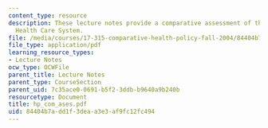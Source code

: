 ```yaml
---
content_type: resource
description: These lecture notes provide a comparative assessment of the United States
  Health Care System.
file: /media/courses/17-315-comparative-health-policy-fall-2004/84404b7add1f3deaa3e3af9fc12fc494_hp_com_ases.pdf
file_type: application/pdf
learning_resource_types:
- Lecture Notes
ocw_type: OCWFile
parent_title: Lecture Notes
parent_type: CourseSection
parent_uid: 7c35ace0-0691-b5f2-3ddb-b9640a9b240b
resourcetype: Document
title: hp_com_ases.pdf
uid: 84404b7a-dd1f-3dea-a3e3-af9fc12fc494
---
```

